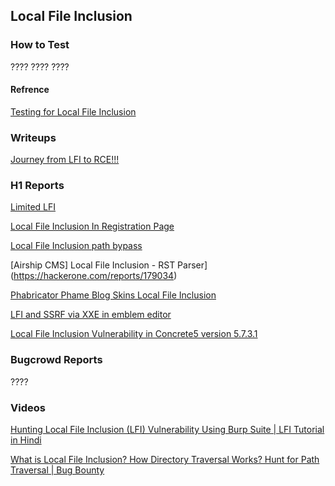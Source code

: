 ## Local File Inclusion

### How to Test

????
????
????

#### Refrence
[Testing for Local File Inclusion](https://owasp.org/www-project-web-security-testing-guide/v42/4-Web_Application_Security_Testing/07-Input_Validation_Testing/11.1-Testing_for_Local_File_Inclusion)




### Writeups 

[Journey from LFI to RCE!!!](https://infosecwriteups.com/bugbounty-journey-from-lfi-to-rce-how-a69afe5a0899)


### H1 Reports

[Limited LFI](https://hackerone.com/reports/895972)

[Local File Inclusion In Registration Page](https://hackerone.com/reports/1007799)

[Local File Inclusion path bypass](https://hackerone.com/reports/147570)

[Airship CMS] Local File Inclusion - RST Parser](https://hackerone.com/reports/179034)

[Phabricator Phame Blog Skins Local File Inclusion](https://hackerone.com/reports/39428)

[LFI and SSRF via XXE in emblem editor](https://hackerone.com/reports/347139)

[Local File Inclusion Vulnerability in Concrete5 version 5.7.3.1](https://hackerone.com/reports/59665)

### Bugcrowd Reports

????

### Videos

[Hunting Local File Inclusion (LFI) Vulnerability Using Burp Suite | LFI Tutorial in Hindi](https://www.youtube.com/watch?v=LLHnoToq-gM)

[What is Local File Inclusion? How Directory Traversal Works? Hunt for Path Traversal | Bug Bounty](https://www.youtube.com/watch?v=rAeM33MNAUo)



